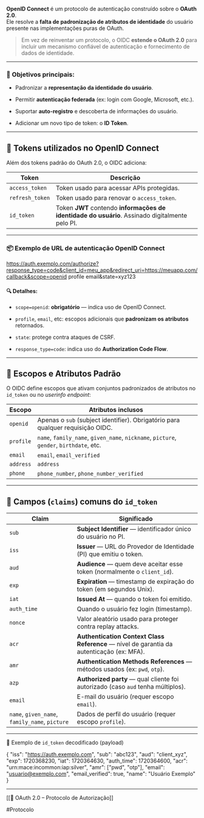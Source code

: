 
**OpenID Connect** é um protocolo de autenticação construído sobre o **OAuth 2.0**.  
Ele resolve a **falta de padronização de atributos de identidade** do usuário presente nas implementações puras de OAuth.

> Em vez de reinventar um protocolo, o OIDC **estende o OAuth 2.0** para incluir um mecanismo confiável de autenticação e fornecimento de dados de identidade.

---

### 🎯 Objetivos principais:

- Padronizar a **representação da identidade do usuário**.
    
- Permitir **autenticação federada** (ex: login com Google, Microsoft, etc.).
    
- Suportar **auto-registro** e descoberta de informações do usuário.
    
- Adicionar um novo tipo de token: o **ID Token**.
    

---

## 🔄 Tokens utilizados no OpenID Connect

Além dos tokens padrão do OAuth 2.0, o OIDC adiciona:

|Token|Descrição|
|---|---|
|`access_token`|Token usado para acessar APIs protegidas.|
|`refresh_token`|Token usado para renovar o `access_token`.|
|`id_token`|Token **JWT** contendo **informações de identidade do usuário**. Assinado digitalmente pelo PI.|

---

### 📦 Exemplo de URL de autenticação OpenID Connect

https://auth.exemplo.com/authorize?response_type=code&client_id=meu_app&redirect_uri=https://meuapp.com/callback&scope=openid profile email&state=xyz123

#### 🔍 Detalhes:

- `scope=openid`: **obrigatório** — indica uso de OpenID Connect.
    
- `profile`, `email`, etc: escopos adicionais que **padronizam os atributos** retornados.
    
- `state`: protege contra ataques de CSRF.
    
- `response_type=code`: indica uso do **Authorization Code Flow**.
    

---

## 📑 Escopos e Atributos Padrão

O OIDC define escopos que ativam conjuntos padronizados de atributos no `id_token` ou no _userinfo endpoint_:

| Escopo    | Atributos inclusos                                                                      |
| --------- | --------------------------------------------------------------------------------------- |
| `openid`  | Apenas o `sub` (subject identifier). Obrigatório para qualquer requisição OIDC.         |
| `profile` | `name`, `family_name`, `given_name`, `nickname`, `picture`, `gender`, `birthdate`, etc. |
| `email`   | `email`, `email_verified`                                                               |
| `address` | `address`                                                                               |
| `phone`   | `phone_number`, `phone_number_verified`                                                 |

---

## 🧾 Campos (`claims`) comuns do `id_token`

|Claim|Significado|
|---|---|
|`sub`|**Subject Identifier** — identificador único do usuário no PI.|
|`iss`|**Issuer** — URL do Provedor de Identidade (PI) que emitiu o token.|
|`aud`|**Audience** — quem deve aceitar esse token (normalmente o `client_id`).|
|`exp`|**Expiration** — timestamp de expiração do token (em segundos Unix).|
|`iat`|**Issued At** — quando o token foi emitido.|
|`auth_time`|Quando o usuário fez login (timestamp).|
|`nonce`|Valor aleatório usado para proteger contra replay attacks.|
|`acr`|**Authentication Context Class Reference** — nível de garantia da autenticação (ex: MFA).|
|`amr`|**Authentication Methods References** — métodos usados (ex: `pwd`, `otp`).|
|`azp`|**Authorized party** — qual cliente foi autorizado (caso `aud` tenha múltiplos).|
|`email`|E-mail do usuário (requer escopo `email`).|
|`name`, `given_name`, `family_name`, `picture`|Dados de perfil do usuário (requer escopo `profile`).|

---

🧪 Exemplo de `id_token` decodificado (payload)

{
  "iss": "https://auth.exemplo.com",
  "sub": "abc123",
  "aud": "client_xyz",
  "exp": 1720368230,
  "iat": 1720364630,
  "auth_time": 1720364600,
  "acr": "urn:mace:incommon:iap:silver",
  "amr": ["pwd", "otp"],
  "email": "usuario@exemplo.com",
  "email_verified": true,
  "name": "Usuário Exemplo"
}

---

[[🔐 OAuth 2.0 – Protocolo de Autorização]]

#Protocolo 